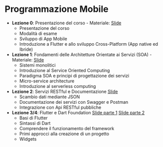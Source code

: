 # Programmazione Mobile

- **Lezione 0**: Presentazione del corso  - Materiale: [Slide](slide/lezione0.pdf)
  - Presentazione del corso
  - Modalità di esame
  - Sviluppo di App Mobile
  - Introduzione a Flutter e allo sviluppo Cross-Platform (App native ed Ibride)
- **Lezione 1**: Fondamenti delle Architetture Orientate ai Servizi (SOA) - Materiale: [Slide](slide/lezione1.pdf)
  - Sistemi monolitici
  - Introduzione al Service Oriented Computing
  - Paradigma SOA e principi di progettazione dei servizi
  - Micro-service architecture
  - Introduzione al serverless computing
- **Lezione 2**: Servizi RESTful e Documentazione [Slide](slide/lezione2.pdf)
  - Scambio dati mediante JSON
  - Documentazione dei servizi con Swagger e Postman
  - Integrazione con Api RESTful pubbliche
- **Lezione 3/4**: Flutter e Dart Foundation [Slide parte 1](slide/lezione3.pdf) [Slide parte 2](slide/lezione4.pdf)
  - Basi di Flutter
  - Sintassi di Dart
  - Comprendere il funzionamento del framework
  - Primi approcci alla creazione di un progetto
  - Widgets